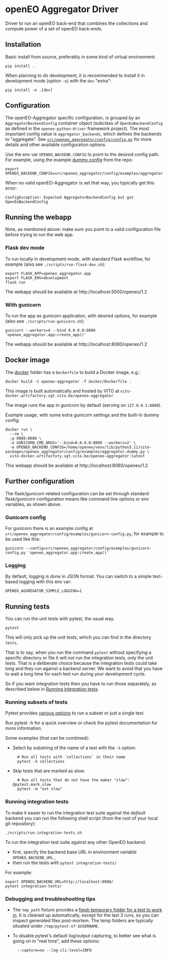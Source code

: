 # openEO Aggregator Driver

Driver to run an openEO back-end that combines the collections and compute power of a set of openEO back-ends.


## Installation

Basic install from source, preferably in some kind of virtual environment:

    pip install .

When planning to do development, it is recommended to install it in development mode (option `-e`) with the `dev` "extra":

    pip install -e .[dev]


## Configuration

The openEO-Aggregator specific configuration,
is grouped by an `AggregatorBackendConfig` container object
(subclass of `OpenEoBackendConfig` as defined in the `openeo-python-driver` framework project).
The most important config value is `aggregator_backends`, which
defines the backends to "aggregate".
See [`src/openeo_aggregator/config/config.py`](src/openeo_aggregator/config/config.py)
for more details and other available configuration options.

Use the env var `OPENEO_BACKEND_CONFIG` to point to the desired config path.
For example, using the example [dummy config](src/openeo_aggregator/config/examples/aggregator.dummy.py)
from the repo:

    export OPENEO_BACKEND_CONFIG=src/openeo_aggregator/config/examples/aggregator.dummy.py

When no valid openEO-Aggregator is set that way, you typically get this error:

    ConfigException: Expected AggregatorBackendConfig but got OpenEoBackendConfig


## Running the webapp

Note, as mentioned above: make sure you point to a valid configuration file
before trying to run the web app.

### Flask dev mode

To run locally in development mode, with standard Flask workflow,
for example (also see `./scripts/run-flask-dev.sh`):

    export FLASK_APP=openeo_aggregator.app
    export FLASK_ENV=development
    flask run

The webapp should be available at http://localhost:5000/openeo/1.2

### With gunicorn

To run the app as gunicorn application, with desired options,
for example (also see `./scripts/run-gunicorn.sh`):

    gunicorn --workers=4 --bind 0.0.0.0:8080 'openeo_aggregator.app:create_app()'

The webapp should be available at http://localhost:8080/openeo/1.2


## Docker image

The [docker](docker) folder has a `Dockerfile` to build a Docker image, e.g.:

    docker build -t openeo-aggregator -f docker/Dockerfile .

This image is built automatically and hosted by VITO at `vito-docker.artifactory.vgt.vito.be/openeo-aggregator`

The image runs the app in gunicorn by default (serving on `127.0.0.1:8000`).

Example usage, with some extra gunicorn settings and the built-in dummy config:

    docker run \
      --rm \
      -p 8080:8080 \
      -e GUNICORN_CMD_ARGS='--bind=0.0.0.0:8080 --workers=2' \
      -e OPENEO_BACKEND_CONFIG=/home/openeo/venv/lib/python3.11/site-packages/openeo_aggregator/config/examples/aggregator.dummy.py \
      vito-docker.artifactory.vgt.vito.be/openeo-aggregator:latest

This webapp should be available at http://localhost:8080/openeo/1.2


## Further configuration

The flask/gunicorn related configuration can be set through
standard flask/gunicorn configuration means
like command line options or env variables, as shown above.

### Gunicorn config

For gunicorn there is an example config at `src/openeo_aggregator/config/examples/gunicorn-config.py`,
for example to be used like this:

    gunicorn --config=src/openeo_aggregator/config/examples/gunicorn-config.py 'openeo_aggregator.app:create_app()'

### Logging

By default, logging is done in JSON format.
You can switch to a simple text-based logging with this env var:

    OPENEO_AGGREGATOR_SIMPLE_LOGGING=1

## Running tests

You can run the unit tests with pytest, the usual way.

    pytest

This will only pick up the unit tests, which you can find in the directory `tests`.

That is to say, when you run the command `pytest` without specifying a specific directory or file
it will _not_ run the integration tests, only the unit tests.
That is a deliberate choice because the integration tests could take long and they run
against a backend server. We want to avoid that you have to wait a long time for each test run during your development cycle.

So if you want integration tests then you have to run those separately, as described below
in [Running integration tests](#running-integration-tests).

### Running subsets of tests

Pytest provides [various options](https://docs.pytest.org/en/latest/usage.html#specifying-tests-selecting-tests)
to run a subset or just a single test.

Run pytest -h for a quick overview or check the pytest documentation for more information.

Some examples (that can be combined):

- Select by substring of the name of a test with the `-k` option:

        # Run all tests with `collections` in their name
        pytest -k collections

- Skip tests that are marked as slow:

        # Run all tests that do not have the maker "slow": @pytest.mark.slow
        pytest -m "not slow"

### Running integration tests

To make it easier to run the integration test suite against the _default_ backend you can run the following shell script (from the root of your local git repository):

    ./scripts/run-integration-tests.sh

To run the integration test suite against any other OpenEO backend:

- first, specify the backend base URL in environment variable `OPENEO_BACKEND_URL` ,
- then run the tests with `pytest integration-tests/`

For example:

    export OPENEO_BACKEND_URL=http://localhost:8080/
    pytest integration-tests/

### Debugging and troubleshooting tips

- The `tmp_path` fixture provides a [fresh temporary folder for a test to work in](https://docs.pytest.org/en/latest/tmpdir.html).
It is cleaned up automatically, except for the last 3 runs, so you can inspect
generated files post-mortem. The temp folders are typically situated under `/tmp/pytest-of-$USERNAME`.

- To disable pytest's default log/output capturing, to better see what is going on in "real time", add these options:

        --capture=no --log-cli-level=INFO
